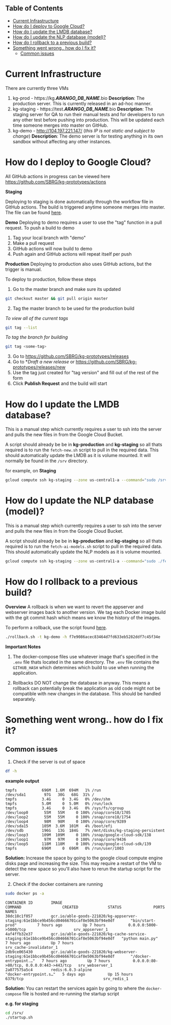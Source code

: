 ## Table of Contents
- [Current Infrastructure](#current-infrastructure)
- [How do I deploy to Google Cloud?](#how-do-i-deploy-to-google-cloud)
- [How do I update the LMDB database?](#how-do-i-update-the-lmdb-database)
- [How do I update the NLP database (model)?](#how-do-i-update-the-nlp-database-model)
- [How do I rollback to a previous build?](#how-do-i-rollback-to-a-previous-build)
- [Something went wrong.. how do I fix it?](#something-went-wrong-how-do-i-fix-it)
  - [Common issues](#common-issues)

# Current Infrastructure
There are currently three VMs
1. kg-prod - https://kg.***ARANGO_DB_NAME***.bio
   **Description**: The production server. This is currently released in an ad-hoc manner.
2. kg-staging - https://test.***ARANGO_DB_NAME***.bio
   **Description**: The staging server for QA to run their manual tests and for developers to run any other test before pushing into production. This will be updated each time someone merges into master on GitHub.
3. kg-demo - http://104.197.221.147/ (*this IP is not static and subject to change*)
   **Description**: The demo server is for testing anything in its own sandbox without affecting any other instances.


# How do I deploy to Google Cloud?

All GitHub actions in progress can be viewed here
https://github.com/SBRG/kg-prototypes/actions

__Staging__

Deploying to staging is done automatically through the workflow file in GitHub actions. The build is triggered anytime someone merges into master. The file can be found [here](./../../.github/workflows/staging.yml).

__Demo__
Deploying to demo requires a user to use the "tag" function in a pull request. To push a build to demo
1. Tag your local branch with "demo"
2. Make a pull request
3. GitHub actions will now build to demo
4. Push again and GitHub actions will repeat itself per push

__Production__
Deploying to production also uses GitHub actions, but the trigger is manual.

To deploy to production, follow these steps
1. Go to the master branch and make sure its updated
```bash
git checkout master && git pull origin master
```
2. Tag the master branch to be used for the production build

*To view all of the current tags*
```bash
git tag --list
```
*To tag the branch for building*
```bash
git tag <some-tag>
```

3. Go to https://github.com/SBRG/kg-prototypes/releases
4. Go to **Draft a new release* or https://github.com/SBRG/kg-prototypes/releases/new
5. Use the tag just created for "tag version" and fill out of the rest of the form
6. Click **Publish Request** and the build will start

# How do I update the LMDB database?

This is a manual step which currently requires a user to ssh into the server and pulls the new files in from the Google Cloud Bucket.

A script should already be be in **kg-production** and **kg-staging** so all thats required is to run the `fetch-new.sh` script to pull in the required data. This should automatically update the LMDB as it is volume mounted. It will normally be found in the `/srv` directory.

for example, on **Staging**

```bash
gcloud compute ssh kg-staging --zone us-central1-a --command="sudo /srv/fetch-new.sh";
```

# How do I update the NLP database (model)?

This is a manual step which currently requires a user to ssh into the server and pulls the new files in from the Google Cloud Bucket.

A script should already be be in **kg-production** and **kg-staging** so all thats required is to run the `fetch-ai-models.sh` script to pull in the required data. This should automatically update the NLP models as it is volume mounted.

```bash
gcloud compute ssh kg-staging --zone us-central1-a --command="sudo ./fetch-ai-models.sh";
```

# How do I rollback to a previous build?

__Overview__
A rollback is when we want to revert the appserver and webserver images back to another version. We tag each Docker image build with the git commit hash which means we know the history of the images.

To perform a rollback, use the script found [here](/deployment/bin/rollback.sh).
```bash
./rollback.sh -t kg-demo -h f7e9086acec83464d7fd633eb5282ddf7c45f34e
```

__Important Notes__
1. The docker-compose files use whatever image that's specified in the `.env` file thats located in the same directory. The `.env` file contains the `GITHUB_HASH` which determines which build to use when running the application.

2. Rollbacks DO NOT change the database in anyway. This means a rollback can potentially break the application as old code might not be compatible with new changes in the database. This should be handled separately.

# Something went wrong.. how do I fix it?
## Common issues
1. Check if the server is out of space
```bash
df -h
```
**example output**
```
tmpfs           696M  1.6M  694M   1% /run
/dev/sda1        97G   30G   68G  31% /
tmpfs           3.4G     0  3.4G   0% /dev/shm
tmpfs           5.0M     0  5.0M   0% /run/lock
tmpfs           3.4G     0  3.4G   0% /sys/fs/cgroup
/dev/loop0       55M   55M     0 100% /snap/core18/1705
/dev/loop2       55M   55M     0 100% /snap/core18/1754
/dev/loop4       98M   98M     0 100% /snap/core/9289
/dev/sda15      105M  3.6M  101M   4% /boot/efi
/dev/sdb        196G   13G  184G   7% /mnt/disks/kg-staging-persistent
/dev/loop3      109M  109M     0 100% /snap/google-cloud-sdk/138
/dev/loop1       97M   97M     0 100% /snap/core/9436
/dev/loop5      118M  118M     0 100% /snap/google-cloud-sdk/139
tmpfs           696M     0  696M   0% /run/user/1003
```
**Solution:** Increase the space by going to the google cloud compute engine disks page and increasing the size. This may require a restart of the VM to detect the new space so you'll also have to rerun the startup script for the server.

2. Check if the docker containers are running
```bash
sudo docker ps -a
```
```
CONTAINER ID        IMAGE                                                                                        COMMAND                  CREATED             STATUS              PORTS                                      NAMES
38dc18c1f057        gcr.io/able-goods-221820/kg-appserver-staging:61e1bbce9b456cd04666701caf8e5063bf94e0df       "bin/start-prod"         7 hours ago         Up 7 hours          0.0.0.0:5000->5000/tcp                     srv_appserver_1
4af4ffb32e37        gcr.io/able-goods-221820/kg-cache-service-staging:61e1bbce9b456cd04666701caf8e5063bf94e0df   "python main.py"         7 hours ago         Up 7 hours                                                     srv_cache-invalidator_1
2db9ce065430        gcr.io/able-goods-221820/kg-webserver-staging:61e1bbce9b456cd04666701caf8e5063bf94e0df       "/docker-entrypoint.…"   7 hours ago         Up 7 hours          0.0.0.0:80->80/tcp, 0.0.0.0:443->443/tcp   srv_webserver_1
2a077575a5c4        redis:6.0.3-alpine                                                                           "docker-entrypoint.s…"   5 days ago          Up 15 hours         6379/tcp                                   srv_redis_1
```
**Solution:** You can restart the services again by going to where the `docker-compose` file is hosted and re-running the startup script

**e.g. for staging**
```bash
cd /srv/
./startup.sh
```
